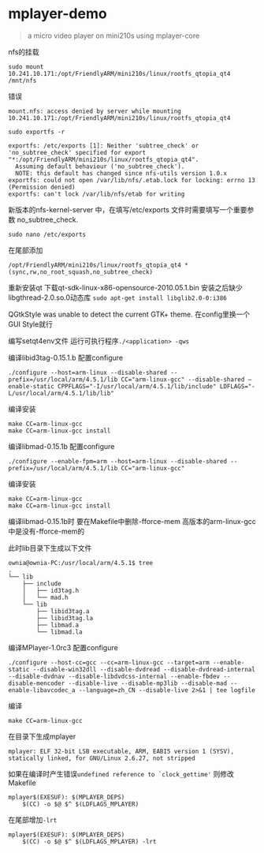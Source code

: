 # mplayer-demo

> a micro video player on mini210s using mplayer-core

nfs的挂载
```
sudo mount 10.241.10.171:/opt/FriendlyARM/mini210s/linux/rootfs_qtopia_qt4 /mnt/nfs
```

错误
```
mount.nfs: access denied by server while mounting 10.241.10.171:/opt/FriendlyARM/mini210s/linux/rootfs_qtopia_qt4
```
```
sudo exportfs -r
```
```
exportfs: /etc/exports [1]: Neither 'subtree_check' or 'no_subtree_check' specified for export "*:/opt/FriendlyARM/mini210s/linux/rootfs_qtopia_qt4".
  Assuming default behaviour ('no_subtree_check').
  NOTE: this default has changed since nfs-utils version 1.0.x
exportfs: could not open /var/lib/nfs/.etab.lock for locking: errno 13 (Permission denied)
exportfs: can't lock /var/lib/nfs/etab for writing
```
新版本的nfs-kernel-server 中，在填写/etc/exports 文件时需要填写一个重要参数  no_subtree_check.

```
sudo nano /etc/exports
```
在尾部添加
```
/opt/FriendlyARM/mini210s/linux/rootfs_qtopia_qt4 *(sync,rw,no_root_squash,no_subtree_check)
```

重新安装qt
下载qt-sdk-linux-x86-opensource-2010.05.1.bin
安装之后缺少libgthread-2.0.so.0动态库
```sudo apt-get install libglib2.0-0:i386```

QGtkStyle was unable to detect the current GTK+ theme.
在config里换一个GUI Style就行

编写setqt4env文件
运行可执行程序```./<application> -qws```

编译libid3tag-0.15.1.b
配置configure
```
./configure --host=arm-linux --disable-shared --prefix=/usr/local/arm/4.5.1/lib CC="arm-linux-gcc" --disable-shared –enable-static CPPFLAGS="-I/usr/local/arm/4.5.1/lib/include" LDFLAGS="-L/usr/local/arm/4.5.1/lib/lib" 
```
编译安装
```
make CC=arm-linux-gcc
make CC=arm-linux-gcc install
```

编译libmad-0.15.1b
配置configure
```
./configure --enable-fpm=arm --host=arm-linux --disable-shared --prefix=/usr/local/arm/4.5.1/lib CC="arm-linux-gcc"
```
编译安装
```
make CC=arm-linux-gcc
make CC=arm-linux-gcc install
```
编译libmad-0.15.1b时
要在Makefile中删除-fforce-mem
高版本的arm-linux-gcc中是没有-fforce-mem的

此时lib目录下生成以下文件
```
ownia@ownia-PC:/usr/local/arm/4.5.1$ tree
.
└── lib
    ├── include
    │   ├── id3tag.h
    │   └── mad.h
    └── lib
        ├── libid3tag.a
        ├── libid3tag.la
        ├── libmad.a
        └── libmad.la
```

编译MPlayer-1.0rc3
配置configure
```
./configure --host-cc=gcc --cc=arm-linux-gcc --target=arm --enable-static --disable-win32dll --disable-dvdread --disable-dvdread-internal --disable-dvdnav --disable-libdvdcss-internal --enable-fbdev --disable-mencoder --disable-live --disable-mp3lib --disable-mad --enable-libavcodec_a --language=zh_CN --disable-live 2>&1 | tee logfile
```
编译
```
make CC=arm-linux-gcc
```
在目录下生成mplayer
```
mplayer: ELF 32-bit LSB executable, ARM, EABI5 version 1 (SYSV), statically linked, for GNU/Linux 2.6.27, not stripped
```
如果在编译时产生错误```undefined reference to `clock_gettime'```
则修改Makefile
```
mplayer$(EXESUF): $(MPLAYER_DEPS)
	$(CC) -o $@ $^ $(LDFLAGS_MPLAYER)
```
在尾部增加```-lrt```
```
mplayer$(EXESUF): $(MPLAYER_DEPS)
	$(CC) -o $@ $^ $(LDFLAGS_MPLAYER) -lrt
```